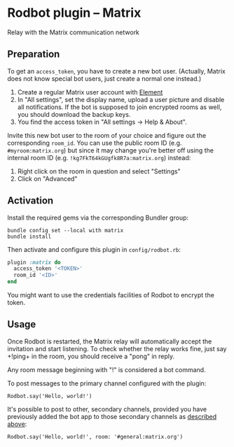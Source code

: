 # Rodbot plugin – Matrix

Relay with the Matrix communication network

## Preparation

To get an `access_token`, you have to create a new bot user. (Actually, Matrix does not know special bot users, just create a normal one instead.)

1. Create a regular Matrix user account with [Element](https://app.element.io)
2. In "All settings", set the display name, upload a user picture and disable all notifications. If the bot is supposed to join encrypted rooms as well, you should download the backup keys.
3. You find the access token in "All settings -> Help & About".

Invite this new bot user to the room of your choice and figure out the corresponding `room_id`. You can use the public room ID (e.g. `#myroom:matrix.org`) but since it may change you're better off using the internal room ID (e.g. `!kg7FkT64kGUgfk8R7a:matrix.org`) instead:

1. Right click on the room in question and select "Settings"
2. Click on "Advanced"

## Activation

Install the required gems via the corresponding Bundler group:

```
bundle config set --local with matrix
bundle install
```

Then activate and configure this plugin in `config/rodbot.rb`:

```ruby
plugin :matrix do
  access_token '<TOKEN>'
  room_id '<ID>'
end
```

You might want to use the credentials facilities of Rodbot to encrypt the token.

## Usage

Once Rodbot is restarted, the Matrix relay will automatically accept the invitation and start listening. To check whether the relay works fine, just say +!ping+ in the room, you should receive a "pong" in reply.

Any room message beginning with "!" is considered a bot command.

To post messages to the primary channel configured with the plugin:

```
Rodbot.say('Hello, world!')
```

It's possible to post to other, secondary channels, provided you have previously added the bot app to those secondary channels as [described above](#preparation):

```
Rodbot.say('Hello, world!', room: '#general:matrix.org')
```
